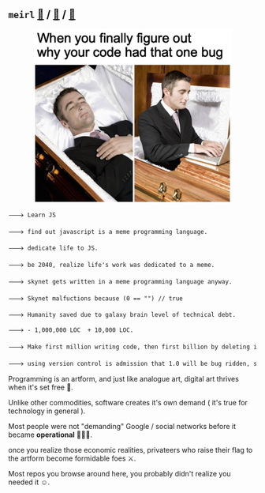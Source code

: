 ## `meirl` [📄](https://sourcevault.github.io/resume/)  / [🐤](https://twitter.com/sourcevault_) / [📧](mailto:joykrishnamondal@gmail.com)

<center>
<img src="./bug.png" height="350"/>
</center>

```txt
🡒 Learn JS

🡒 find out javascript is a meme programming language.

🡒 dedicate life to JS.

🡒 be 2040, realize life's work was dedicated to a meme.

🡒 skynet gets written in a meme programming language anyway.

🡒 Skynet malfuctions because (0 == "") // true

🡒 Humanity saved due to galaxy brain level of technical debt.
```
```txt
🡒 - 1,000,000 LOC  + 10,000 LOC.

🡒 Make first million writing code, then first billion by deleting it.

🡒 using version control is admission that 1.0 will be bug ridden, so will 2.0, 3.0, 4.0 .... n.0
```

Programming is an artform, and just like analogue art, digital art thrives when it's set free 🦅.

Unlike other commodities, software creates it's own demand ( it's true for technology in general ).

Most people were not "demanding" Google / social networks before it became **operational** 🏃🏼‍♂️.

once you realize those economic realities, privateers who raise their flag to the artform become formidable foes ⚔.

Most repos you browse around here, you probably didn't realize you needed it ☺️.